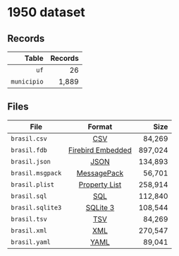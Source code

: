 # 1950 dataset

## Records

|       Table | Records |
| -----------:| -------:|
|        `uf` |      26 |
| `municipio` |   1,889 |

## Files

| File             | Format                                                                                 |      Size |
| ---------------- |:--------------------------------------------------------------------------------------:| ---------:|
| `brasil.csv`     | [CSV](https://en.wikipedia.org/wiki/Comma-separated_values)                            |    84,269 |
| `brasil.fdb`     | [Firebird Embedded](https://en.wikipedia.org/wiki/Embedded_database#Firebird_Embedded) |   897,024 |
| `brasil.json`    | [JSON](https://en.wikipedia.org/wiki/JSON)                                             |   134,893 |
| `brasil.msgpack` | [MessagePack](https://en.wikipedia.org/wiki/MessagePack)                               |    56,701 |
| `brasil.plist`   | [Property List](https://en.wikipedia.org/wiki/Property_list)                           |   258,914 |
| `brasil.sql`     | [SQL](https://en.wikipedia.org/wiki/SQL)                                               |   112,840 |
| `brasil.sqlite3` | [SQLite 3](https://en.wikipedia.org/wiki/SQLite)                                       |   108,544 |
| `brasil.tsv`     | [TSV](https://en.wikipedia.org/wiki/Tab-separated_values)                              |    84,269 |
| `brasil.xml`     | [XML](https://en.wikipedia.org/wiki/XML)                                               |   270,547 |
| `brasil.yaml`    | [YAML](https://en.wikipedia.org/wiki/YAML)                                             |    89,041 |

